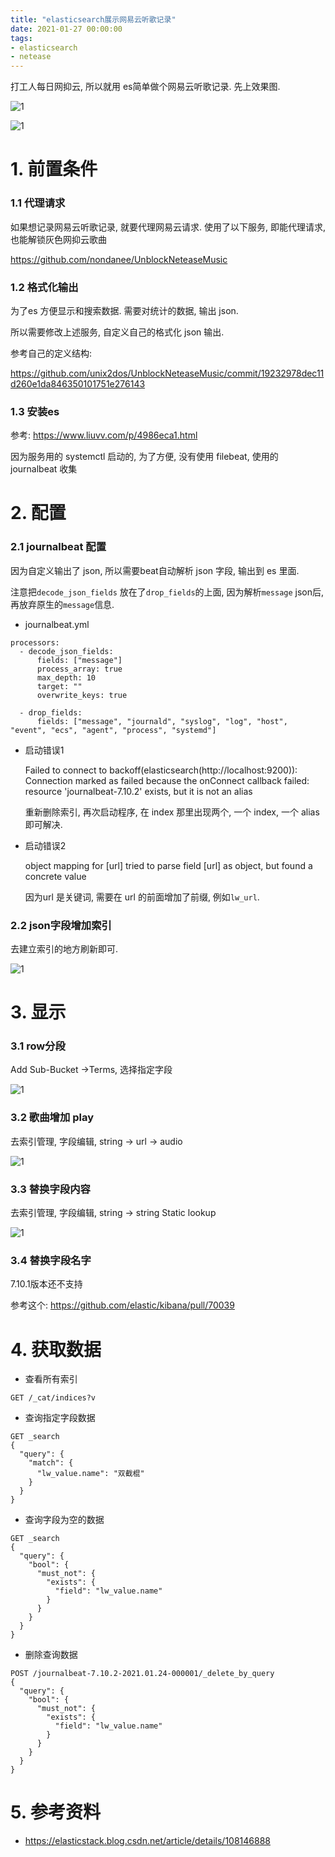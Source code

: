 ```yaml
---
title: "elasticsearch展示网易云听歌记录"
date: 2021-01-27 00:00:00
tags:
- elasticsearch
- netease
---
```


打工人每日网抑云, 所以就用 es简单做个网易云听歌记录. 先上效果图.

![1](elasticsearch展示网易云听歌记录/1.png)

<!-- more -->

![1](elasticsearch展示网易云听歌记录/2.png)



# 1. 前置条件

### 1.1 代理请求

如果想记录网易云听歌记录,  就要代理网易云请求. 使用了以下服务, 即能代理请求, 也能解锁灰色网抑云歌曲

https://github.com/nondanee/UnblockNeteaseMusic

### 1.2 格式化输出

为了es 方便显示和搜索数据.  需要对统计的数据, 输出 json.

所以需要修改上述服务, 自定义自己的格式化 json 输出.

参考自己的定义结构:

https://github.com/unix2dos/UnblockNeteaseMusic/commit/19232978dec11d260e1da846350101751e276143

### 1.3 安装es

参考: https://www.liuvv.com/p/4986eca1.html

因为服务用的 systemctl 启动的, 为了方便, 没有使用 filebeat, 使用的 journalbeat 收集



# 2. 配置

### 2.1 journalbeat 配置

因为自定义输出了 json, 所以需要beat自动解析 json 字段, 输出到 es 里面.

注意把`decode_json_fields` 放在了`drop_fields`的上面, 因为解析`message` json后, 再放弃原生的`message`信息.

+ journalbeat.yml

```
processors:
  - decode_json_fields:
      fields: ["message"]
      process_array: true
      max_depth: 10
      target: ""
      overwrite_keys: true

  - drop_fields:
      fields: ["message", "journald", "syslog", "log", "host", "event", "ecs", "agent", "process", "systemd"]
```



+ 启动错误1

  Failed to connect to backoff(elasticsearch(http://localhost:9200)): Connection marked as failed because the onConnect callback failed: resource 'journalbeat-7.10.2' exists, but it is not an alias

  

  重新删除索引, 再次启动程序,  在 index 那里出现两个, 一个 index, 一个 alias 即可解决.



+ 启动错误2 

  object mapping for [url] tried to parse field [url] as object, but found a concrete value

  

  因为url 是关键词, 需要在 url 的前面增加了前缀,  例如`lw_url`.



### 2.2 json字段增加索引


去建立索引的地方刷新即可.

![1](elasticsearch展示网易云听歌记录/3.png)



# 3. 显示

### 3.1 row分段

Add Sub-Bucket ->Terms, 选择指定字段

![1](elasticsearch展示网易云听歌记录/4.png)


### 3.2 歌曲增加 play

去索引管理, 字段编辑, string -> url -> audio

![1](elasticsearch展示网易云听歌记录/5.png)

### 3.3 替换字段内容

去索引管理, 字段编辑, string -> string Static lookup

![1](elasticsearch展示网易云听歌记录/6.png)



### 3.4 替换字段名字

 7.10.1版本还不支持

参考这个: https://github.com/elastic/kibana/pull/70039



# 4. 获取数据

+ 查看所有索引

```
GET /_cat/indices?v
```

+ 查询指定字段数据

```
GET _search
{
  "query": {
    "match": {
      "lw_value.name": "双截棍"
    }
  }
}
```

+ 查询字段为空的数据

```
GET _search
{
  "query": {
    "bool": {
      "must_not": {
        "exists": {
          "field": "lw_value.name"
        }
      }
    }
  }
}
```

+ 删除查询数据

```
POST /journalbeat-7.10.2-2021.01.24-000001/_delete_by_query
{
  "query": {
    "bool": {
      "must_not": {
        "exists": {
          "field": "lw_value.name"
        }
      }
    }
  }
}
```



# 5. 参考资料

+ https://elasticstack.blog.csdn.net/article/details/108146888